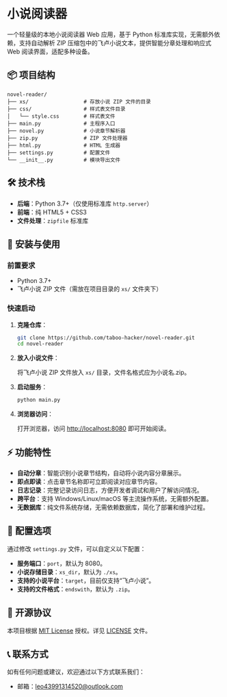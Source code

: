 # 小说阅读器

一个轻量级的本地小说阅读器 Web 应用，基于 Python 标准库实现，无需额外依赖，支持自动解析 ZIP 压缩包中的飞卢小说文本，提供智能分章处理和响应式 Web 阅读界面，适配多种设备。

## 📦 项目结构

```
novel-reader/
├── xs/                  # 存放小说 ZIP 文件的目录
├── css/                 # 样式表文件目录
│   └── style.css        # 样式表文件
├── main.py              # 主程序入口
├── novel.py             # 小说章节解析器
├── zip.py               # ZIP 文件处理器
├── html.py              # HTML 生成器
├── settings.py          # 配置文件
└── __init__.py          # 模块导出文件
```

## 🛠️ 技术栈

- **后端**：Python 3.7+（仅使用标准库 `http.server`）
- **前端**：纯 HTML5 + CSS3
- **文件处理**：`zipfile` 标准库

## 🚀 安装与使用

### 前置要求

- Python 3.7+
- 飞卢小说 ZIP 文件（需放在项目目录的 `xs/` 文件夹下）

### 快速启动

1. **克隆仓库**：

   ```bash
   git clone https://github.com/taboo-hacker/novel-reader.git
   cd novel-reader
   ```

2. **放入小说文件**：

   将飞卢小说 ZIP 文件放入 `xs/` 目录，文件名格式应为小说名.zip。

3. **启动服务**：

   ```bash
   python main.py
   ```

4. **浏览器访问**：

   打开浏览器，访问 [http://localhost:8080](http://localhost:8080) 即可开始阅读。

## ⚡ 功能特性

- **自动分章**：智能识别小说章节结构，自动将小说内容分章展示。
- **即点即读**：点击章节名称即可立即阅读对应章节内容。
- **日志记录**：完整记录访问日志，方便开发者调试和用户了解访问情况。
- **跨平台**：支持 Windows/Linux/macOS 等主流操作系统，无需额外配置。
- **无数据库**：纯文件系统存储，无需依赖数据库，简化了部署和维护过程。

## 📝 配置选项

通过修改 `settings.py` 文件，可以自定义以下配置：

- **服务端口**：`port`，默认为 8080。
- **小说存储目录**：`xs_dir`，默认为 `./xs`。
- **支持的小说平台**：`target`，目前仅支持“飞卢小说”。
- **支持的文件格式**：`endswith`，默认为 `.zip`。

## 📜 开源协议

本项目根据 [MIT License](LICENSE) 授权。详见 [LICENSE](LICENSE) 文件。

## 📞 联系方式

如有任何问题或建议，欢迎通过以下方式联系我们：

- 邮箱：leo43991314520@outlook.com
